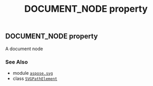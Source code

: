 ﻿---
title: DOCUMENT_NODE property
second_title: Aspose.SVG for Python via .NET API References
description: 
type: docs
weight: 720
url: /python-net/aspose.svg/svgpathelement/document_node/
is_root: false
---

## DOCUMENT_NODE property


A document node

### See Also
* module [`aspose.svg`](../../)
* class [`SVGPathElement`](/svg/python-net/aspose.svg/svgpathelement)
